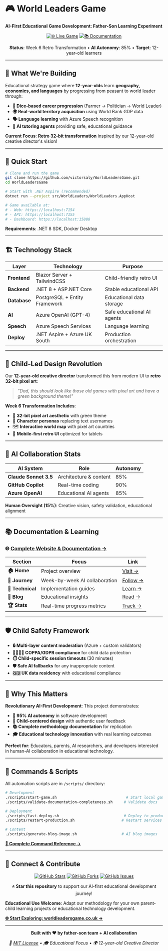# 🎮 World Leaders Game

**AI-First Educational Game Development: Father-Son Learning Experiment**

<div align="center">

[![🌐 Live Game](https://img.shields.io/badge/🌐_Play_Game-worldleadersgame.co.uk-2ea44f?style=for-the-badge&logo=gamepad&logoColor=white)](https://worldleadersgame.co.uk)
[![📚 Documentation](https://img.shields.io/badge/📚_Documentation-docs.worldleadersgame.co.uk-blue?style=for-the-badge&logo=gitbook&logoColor=white)](https://docs.worldleadersgame.co.uk)

**Status**: Week 6 Retro Transformation • **AI Autonomy**: 85% • **Target**: 12-year-old learners

</div>

---

## 🎯 What We're Building

Educational strategy game where **12-year-olds** learn **geography, economics, and languages** by progressing from peasant to world leader through:

- **🎲 Dice-based career progression** (Farmer → Politician → World Leader)
- **🌍 Real-world territory acquisition** using World Bank GDP data
- **🗣️ Language learning** with Azure Speech recognition
- **🤖 AI tutoring agents** providing safe, educational guidance

**Current Focus**: **Retro 32-bit transformation** inspired by our 12-year-old creative director's vision!

---

## 🚀 Quick Start

```bash
# Clone and run the game
git clone https://github.com/victorsaly/WorldLeadersGame.git
cd WorldLeadersGame

# Start with .NET Aspire (recommended)
dotnet run --project src/WorldLeaders/WorldLeaders.AppHost

# Game available at:
# - Web: https://localhost:7154
# - API: https://localhost:7155
# - Dashboard: https://localhost:15888
```

**Requirements**: .NET 8 SDK, Docker Desktop

---

## 🏗️ Technology Stack

| Layer        | Technology                    | Purpose                    |
| ------------ | ----------------------------- | -------------------------- |
| **Frontend** | Blazor Server + TailwindCSS   | Child-friendly retro UI    |
| **Backend**  | .NET 8 + ASP.NET Core         | Stable educational API     |
| **Database** | PostgreSQL + Entity Framework | Educational data storage   |
| **AI**       | Azure OpenAI (GPT-4)          | Safe educational AI agents |
| **Speech**   | Azure Speech Services         | Language learning          |
| **Deploy**   | .NET Aspire + Azure UK South  | Production orchestration   |

---

## 🎨 Child-Led Design Revolution

Our **12-year-old creative director** transformed this from modern UI to **retro 32-bit pixel art**:

> _"Dad, this should look like those old games with pixel art and have a green background theme!"_

**Week 6 Transformation Includes**:

- 🎨 **32-bit pixel art aesthetic** with green theme
- 👤 **Character personas** replacing text usernames
- 🗺️ **Interactive world map** with pixel art countries
- 📱 **Mobile-first retro UI** optimized for tablets

---

## 🤖 AI Collaboration Stats

| AI System             | Role                   | Autonomy |
| --------------------- | ---------------------- | -------- |
| **Claude Sonnet 3.5** | Architecture & content | 85%      |
| **GitHub Copilot**    | Real-time coding       | 90%      |
| **Azure OpenAI**      | Educational AI agents  | 85%      |

**Human Oversight (15%)**: Creative vision, safety validation, educational alignment

---

## 📚 Documentation & Learning

### 🌐 **[Complete Website & Documentation →](https://docs.worldleadersgame.co.uk)**

| Section          | Focus                         | Link                                                          |
| ---------------- | ----------------------------- | ------------------------------------------------------------- |
| **🏠 Home**      | Project overview              | [Visit →](https://docs.worldleadersgame.co.uk)                |
| **📅 Journey**   | Week-by-week AI collaboration | [Follow →](https://docs.worldleadersgame.co.uk/journey)       |
| **🔧 Technical** | Implementation guides         | [Learn →](https://docs.worldleadersgame.co.uk/technical-docs) |
| **📝 Blog**      | Educational insights          | [Read →](https://docs.worldleadersgame.co.uk/blog)            |
| **🏆 Stats**     | Real-time progress metrics    | [Track →](https://docs.worldleadersgame.co.uk/milestones)     |

---

## 🛡️ Child Safety Framework

- **🔒 Multi-layer content moderation** (Azure + custom validators)
- **👨‍👩‍👧‍👦 COPPA/GDPR compliance** for child data protection
- **⏱️ Child-specific session timeouts** (30 minutes)
- **🛡️ Safe AI fallbacks** for any inappropriate content
- **🇬🇧 UK data residency** with educational compliance

---

## 🌟 Why This Matters

**Revolutionary AI-First Development**: This project demonstrates:

- **🤖 95% AI autonomy** in software development
- **👶 Child-centered design** with authentic user feedback
- **📚 Complete methodology documentation** for replication
- **🎓 Educational technology innovation** with real learning outcomes

**Perfect for**: Educators, parents, AI researchers, and developers interested in human-AI collaboration in educational technology.

---

## 🚀 Commands & Scripts

All automation scripts are in `/scripts/` directory:

```bash
# Development
./scripts/start-game.sh                               # Start local game
./scripts/validate-documentation-completeness.sh     # Validate docs

# Deployment
./scripts/fast-deploy.sh                             # Deploy to production
./scripts/restart-production.sh                     # Restart services

# Content
./scripts/generate-blog-image.sh                    # AI blog images
```

**[📖 Complete Command Reference →](https://docs.worldleadersgame.co.uk/technical/command-scripts-reference/)**

---

## 🤝 Connect & Contribute

<div align="center">

[![GitHub Stars](https://img.shields.io/github/stars/victorsaly/WorldLeadersGame?style=social)](https://github.com/victorsaly/WorldLeadersGame)
[![GitHub Forks](https://img.shields.io/github/forks/victorsaly/WorldLeadersGame?style=social)](https://github.com/victorsaly/WorldLeadersGame)
[![GitHub Issues](https://img.shields.io/github/issues/victorsaly/WorldLeadersGame?style=flat-square)](https://github.com/victorsaly/WorldLeadersGame/issues)

**⭐ Star this repository** to support our AI-first educational development journey!

</div>

**Educational Use Welcome**: Adapt our methodology for your own parent-child learning projects or educational technology development.

**[🌐 Start Exploring: worldleadersgame.co.uk →](https://worldleadersgame.co.uk)**

---

<div align="center">

**Built with ❤️ by father-son team + AI collaboration**

_📖 [MIT License](LICENSE) • 🎓 Educational Focus • 🌍 12-year-old Creative Director_

</div>
